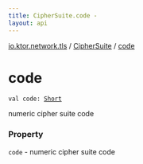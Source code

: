 ```yaml
---
title: CipherSuite.code - 
layout: api
---
```


<div class='api-docs-breadcrumbs'><a href="../index.html">io.ktor.network.tls</a> / <a href="index.html">CipherSuite</a> / <a href="./code.html">code</a></div>

# code

<div class="signature"><code><span class="keyword">val </span><span class="identifier">code</span><span class="symbol">: </span><a href="https://kotlinlang.org/api/latest/jvm/stdlib/kotlin/-short/index.html"><span class="identifier">Short</span></a></code></div>

numeric cipher suite code

### Property

<code>code</code> - numeric cipher suite code
